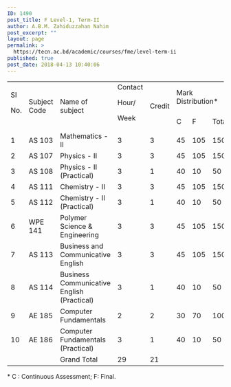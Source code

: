 ```yaml
---
ID: 1490
post_title: F Level-1, Term-II
author: A.B.M. Zahiduzzahan Nahim
post_excerpt: ""
layout: page
permalink: >
  https://tecn.ac.bd/academic/courses/fme/level-term-ii
published: true
post_date: 2018-04-13 10:40:06
---
```

<table width="637">
<tbody>
<tr>
<td rowspan="2" width="34">SI

No.</td>
<td rowspan="2" width="81">Subject Code</td>
<td rowspan="2" width="206">Name of subject</td>
<td rowspan="2" width="63">Contact

Hour/

Week</td>
<td rowspan="2" width="64">Credit</td>
<td colspan="3" width="190">Mark Distribution*</td>
</tr>
<tr>
<td width="63">C</td>
<td width="63">F</td>
<td width="64">Total</td>
</tr>
<tr>
<td width="34">1</td>
<td width="81">AS 103</td>
<td width="206">Mathematics - II</td>
<td width="63">3</td>
<td width="64">3</td>
<td width="63">45</td>
<td width="63">105</td>
<td width="64">150</td>
</tr>
<tr>
<td width="34">2</td>
<td width="81">AS 107</td>
<td width="206">Physics - II</td>
<td width="63">3</td>
<td width="64">3</td>
<td width="63">45</td>
<td width="63">105</td>
<td width="64">150</td>
</tr>
<tr>
<td width="34">3</td>
<td width="81">AS 108</td>
<td width="206">Physics - II (Practical)</td>
<td width="63">3</td>
<td width="64">1</td>
<td width="63">40</td>
<td width="63">10</td>
<td width="64">50</td>
</tr>
<tr>
<td width="34">4</td>
<td width="81">AS 111</td>
<td width="206">Chemistry - II</td>
<td width="63">3</td>
<td width="64">3</td>
<td width="63">45</td>
<td width="63">105</td>
<td width="64">150</td>
</tr>
<tr>
<td width="34">5</td>
<td width="81">AS 112</td>
<td width="206">Chemistry - Il (Practical)</td>
<td width="63">3</td>
<td width="64">1</td>
<td width="63">40</td>
<td width="63">10</td>
<td width="64">50</td>
</tr>
<tr>
<td width="34">6</td>
<td width="81">WPE 141</td>
<td width="206">Polymer Science &amp; Engineering</td>
<td width="63">3</td>
<td width="64">3</td>
<td width="63">45</td>
<td width="63">105</td>
<td width="64">150</td>
</tr>
<tr>
<td width="34">7</td>
<td width="81">AS 113</td>
<td width="206">Business and Communicative English</td>
<td width="63">3</td>
<td width="64">3</td>
<td width="63">45</td>
<td width="63">105</td>
<td width="64">150</td>
</tr>
<tr>
<td width="34">8</td>
<td width="81">AS 114</td>
<td width="206">Business Communicative English (Practical)</td>
<td width="63">3</td>
<td width="64">1</td>
<td width="63">40</td>
<td width="63">10</td>
<td width="64">50</td>
</tr>
<tr>
<td width="34">9</td>
<td width="81">AE 185</td>
<td width="206">Computer Fundamentals</td>
<td width="63">2</td>
<td width="64">2</td>
<td width="63">30</td>
<td width="63">70</td>
<td width="64">100</td>
</tr>
<tr>
<td width="34">10</td>
<td width="81">AE 186</td>
<td width="206">Computer Fundamentals (Practical)</td>
<td width="63">3</td>
<td width="64">1</td>
<td width="63">40</td>
<td width="63">10</td>
<td width="64">50</td>
</tr>
<tr>
<td width="34"></td>
<td width="81"></td>
<td width="206">Grand Total</td>
<td width="63">29</td>
<td width="64">21</td>
<td width="63"></td>
<td width="63"></td>
<td width="64"></td>
</tr>
</tbody>
</table>
* C : Continuous Assessment; F: Final.